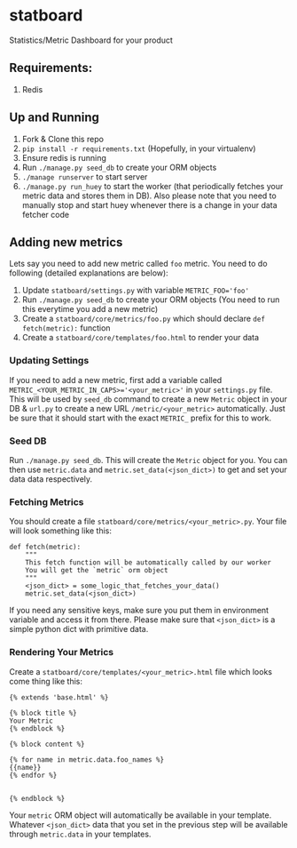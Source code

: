 # statboard

Statistics/Metric Dashboard for your product

## Requirements:

1. Redis

## Up and Running

1. Fork & Clone this repo
1. `pip install -r requirements.txt` (Hopefully, in your virtualenv)
1. Ensure redis is running
1. Run `./manage.py seed_db` to create your ORM objects
1. `./manage runserver` to start server
1. `./manage.py run_huey` to start the worker (that periodically fetches your metric data and stores them in DB). Also please note that you need to manually stop and start huey whenever there is a change in your data fetcher code


## Adding new metrics

Lets say you need to add new metric called `foo` metric. You need to do following (detailed explanations are below):

1. Update `statboard/settings.py` with variable `METRIC_FOO='foo'`
1. Run `./manage.py seed_db` to create your ORM objects (You need to run this everytime you add a new metric)
1. Create a `statboard/core/metrics/foo.py` which should declare `def fetch(metric):` function
1. Create a `statboard/core/templates/foo.html` to render your data

### Updating Settings

If you need to add a new metric, first add a variable called `METRIC_<YOUR_METRIC_IN_CAPS>='<your_metric>'` in your `settings.py` file. This will be used by `seed_db` command to create a new `Metric` object in your DB & `url.py` to create a new URL `/metric/<your_metric>` automatically. Just be sure that it should start with the exact `METRIC_` prefix for this to work.

### Seed DB

Run `./manage.py seed_db`. This will create the `Metric` object for you. You can then use `metric.data` and `metric.set_data(<json_dict>)` to get and set your data data respectively.

### Fetching Metrics

You should create a file `statboard/core/metrics/<your_metric>.py`. Your file will look something like this:

```
def fetch(metric):
	"""
	This fetch function will be automatically called by our worker
	You will get the `metric` orm object
	"""
	<json_dict> = some_logic_that_fetches_your_data()
	metric.set_data(<json_dict>)
```

If you need any sensitive keys, make sure you put them in environment variable and access it from there. Please make sure that `<json_dict>` is a simple python dict with primitive data.

### Rendering Your Metrics

Create a `statboard/core/templates/<your_metric>.html` file which looks come thing like this:

```
{% extends 'base.html' %}

{% block title %}
Your Metric
{% endblock %}

{% block content %}

{% for name in metric.data.foo_names %}
{{name}}
{% endfor %}


{% endblock %}
```

Your `metric` ORM object will automatically be available in your template. Whatever `<json_dict>` data that you set in the previous step will be available through `metric.data` in your templates.
